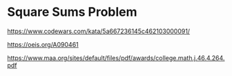 # Square Sums Problem
https://www.codewars.com/kata/5a667236145c462103000091/

https://oeis.org/A090461

https://www.maa.org/sites/default/files/pdf/awards/college.math.j.46.4.264.pdf
